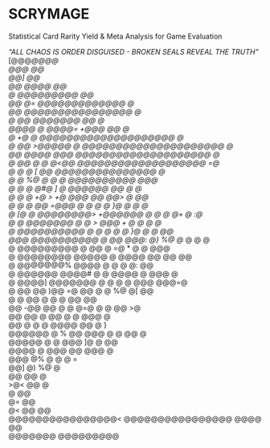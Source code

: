 # SCRYMAGE
Statistical Card Rarity Yield &amp; Meta Analysis for Game Evaluation

*“ALL CHAOS IS ORDER DISGUISED - BROKEN SEALS REVEAL THE TRUTH”*                                                             
                                               [@@@*@@@@                                             
                                            @@@         @@                                           
                                         @@]               @@                                        
                                      @@              @@@@   @@                                      
                                     @             @@@@@@@@@   @@                                    
                                      @@ @=      @@@@@@@@@@@@@  @                                    
                                       @@      @@@@@@@@@@@@@@@@  @                                   
                                       @     *@@    @@@@@@@  @@  @                                   
                 @@@@                 @      @@@@=   +@@@    @@  @                                   
                @    +@              @      @@@@@@@@@@@@@@@@@@@@  @                                  
                @       @@*   >@@@@@ @      @@@@@@@@@@@@@@@@@@@@@ @                                  
                 @@        @@@@      @@@     @@@@@@@@@@@@@@@@@@@@  @                                 
               @    @@      @   @      @<@@   @@@@@@@@@@@@@@@@@@@ =@                                 
             @                @   @     [  @@   @@@@@@@@@@@@@@@  @                                   
            @   @              %@  @       @  @    @@@@@@@@@@   @@@                                  
           @    @    @            @#@       ]    @   @@@@@@   @@ *@ @                                
           @ @ @  +@ >              +@       @@@  @@        @@>   @  @@                              
           @    @    @  @@ =@@@      @       @ @     @*  }@   @   @   @                              
           @ [@ @    @@@@@@@@> +@@@@@@        @  @ @         @+   @   :@                             
            @  @       @@@@@@@   @   @        >  @@@         + @ @  @  @                             
               @    @@@@@@@@@@   @   @  @      @     @      }@   @  @   @@                           
                @@@ @@@@@@@@@@   @     @@        @@@: @}  %@ @* @   @     @                          
                 @  @@@@@@@@@   @     @@          @     =@ *   @    @      @@@                       
                 @   @@@@@@@@      @@@@@             @ @@@@ @@      @@        @@                     
                 @   @@@@@@@%      @@@@             @        @       @ @:        @@                  
                  @   @@@@@@      @@@@#            @  @ @@@@  @      @@@            @                
                   @   @@@@]   @@@@@@@             @  @     @ @      @@@        @@@=@                
                    @   @@    @@  )@@              =@ @@   @  @      %@       @[    @@               
                     @       @    @@                @        @        @      @@       @@             
                      @@  -@@    @@    @            @ @=@  @          @     @@          >@           
                                @@   @@                 @  @@   @      @   @@@            @          
                               @@   @                   @              @   @@@@   @@     @ }         
                              @@@@@@                     @     %       @@ @@@ @   @ @@     @         
                             @@@@@                            @         @   @@@  ]@   @   @@         
                            @@@@                             @           @@@   @@  @@@    @          
                           @@@                              @%           @           @ @  =          
                         @@]                               @)            %@              @           
                       @@                                @@               @                          
                     >@<                               @@                  @                         
                    @                                                      @@                        
                  @=                                                       @@                        
                @<      @@                                                  @@                       
                @@@@@@@@@@@@@@@@<           @@@@@@@@@@@@@@@@            @@@@ @@                      
                                   @@@@@@@                 @@@@@@@@@                                 